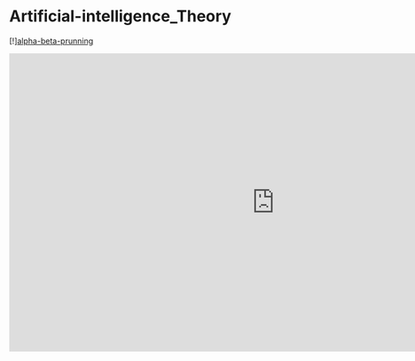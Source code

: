 # Artificial-intelligence_Theory

[!][alpha-beta-prunning](https://drive.google.com/file/d/1rjcbqTk0BlidDBo3k9DL6aOjXeNAEOTU/view?usp=sharing)
<iframe width="956" height="538" src="https://drive.google.com/file/d/1rjcbqTk0BlidDBo3k9DL6aOjXeNAEOTU/view?usp=sharing" frameborder="0" allow="accelerometer; autoplay; encrypted-media; gyroscope; picture-in-picture" allowfullscreen></iframe>
